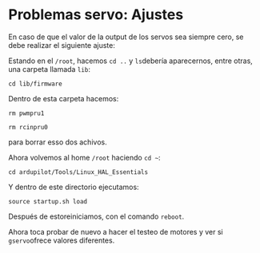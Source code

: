 # Problemas servo: Ajustes

En caso de que el valor de la output de los servos sea siempre cero, se debe realizar el siguiente ajuste:

Estando en el `/root`, hacemos `cd ..` y `ls`debería aparecernos, entre otras, una carpeta llamada `lib`:
```
cd lib/firmware
```
Dentro de esta carpeta hacemos:
```
rm pwmpru1
```
```
rm rcinpru0
```
para borrar esso dos achivos.

Ahora volvemos al home `/root` haciendo `cd ~`:
```
cd ardupilot/Tools/Linux_HAL_Essentials
```
Y dentro de este directorio ejecutamos:
```
source startup.sh load
```
Después de estoreiniciamos, con el comando `reboot`.

Ahora toca probar de nuevo a hacer el testeo de motores y ver si `gservo`ofrece valores diferentes.

